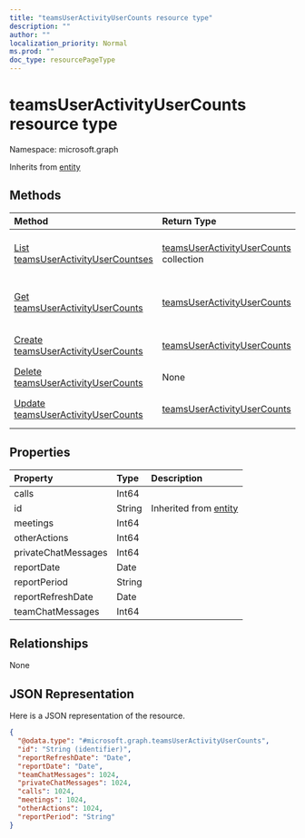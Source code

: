 ```yaml
---
title: "teamsUserActivityUserCounts resource type"
description: ""
author: ""
localization_priority: Normal
ms.prod: ""
doc_type: resourcePageType
---
```


# teamsUserActivityUserCounts resource type


Namespace: microsoft.graph




Inherits from [entity](../resources/entity.md)

## Methods
|Method|Return Type|Description|
|:---|:---|:---|
|[List teamsUserActivityUserCountses](../api/teamsuseractivityusercounts-list.md)|[teamsUserActivityUserCounts](../resources/teamsuseractivityusercounts.md) collection|List properties and relationships of the [teamsUserActivityUserCounts](../resources/teamsuseractivityusercounts.md) objects.|
|[Get teamsUserActivityUserCounts](../api/teamsuseractivityusercounts-get.md)|[teamsUserActivityUserCounts](../resources/teamsuseractivityusercounts.md)|Read properties and relationships of the [teamsUserActivityUserCounts](../resources/teamsuseractivityusercounts.md) object.|
|[Create teamsUserActivityUserCounts](../api/teamsuseractivityusercounts-create.md)|[teamsUserActivityUserCounts](../resources/teamsuseractivityusercounts.md)|Create a new [teamsUserActivityUserCounts](../resources/teamsuseractivityusercounts.md) object.|
|[Delete teamsUserActivityUserCounts](../api/teamsuseractivityusercounts-delete.md)|None|Deletes a [teamsUserActivityUserCounts](../resources/teamsuseractivityusercounts.md).|
|[Update teamsUserActivityUserCounts](../api/teamsuseractivityusercounts-update.md)|[teamsUserActivityUserCounts](../resources/teamsuseractivityusercounts.md)|Update the properties of a [teamsUserActivityUserCounts](../resources/teamsuseractivityusercounts.md) object.|

## Properties
|Property|Type|Description|
|:---|:---|:---|
|calls|Int64||
|id|String| Inherited from [entity](../resources/entity.md)|
|meetings|Int64||
|otherActions|Int64||
|privateChatMessages|Int64||
|reportDate|Date||
|reportPeriod|String||
|reportRefreshDate|Date||
|teamChatMessages|Int64||

## Relationships
None

## JSON Representation
Here is a JSON representation of the resource.
<!-- {
  "blockType": "resource",
  "keyProperty": "id",
  "@odata.type": "microsoft.graph.teamsUserActivityUserCounts",
  "baseType": "microsoft.graph.entity",
  "openType": false
}
-->
``` json
{
  "@odata.type": "#microsoft.graph.teamsUserActivityUserCounts",
  "id": "String (identifier)",
  "reportRefreshDate": "Date",
  "reportDate": "Date",
  "teamChatMessages": 1024,
  "privateChatMessages": 1024,
  "calls": 1024,
  "meetings": 1024,
  "otherActions": 1024,
  "reportPeriod": "String"
}
```

